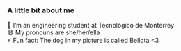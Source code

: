 ### A little bit about me 

🔭 I’m an engineering student at Tecnológico de Monterrey <br>
😄 My pronouns are she/her/ella <br>
⚡ Fun fact: The dog in my picture is called Bellota <3

